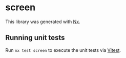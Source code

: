 # screen

This library was generated with [Nx](https://nx.dev).

## Running unit tests

Run `nx test screen` to execute the unit tests via [Vitest](https://vitest.dev/).
